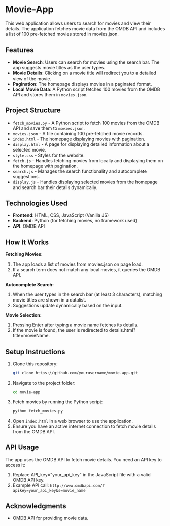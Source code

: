 # Movie-App

This web application allows users to search for movies and view their details. The application fetches movie data from the OMDB API and includes a list of 100 pre-fetched movies stored in movies.json.

## Features

- **Movie Search**: Users can search for movies using the search bar. The app suggests movie titles as the user types.
- **Movie Details**: Clicking on a movie title will redirect you to a detailed view of the movie.
- **Pagination**: The homepage displays movies in a paginated format.
- **Local Movie Data**: A Python script fetches 100 movies from the OMDB API and stores them in `movies.json`.

## Project Structure

- `fetch_movies.py` - A Python script to fetch 100 movies from the OMDB API and save them to `movies.json`.
- `movies.json` - A file containing 100 pre-fetched movie records.
- `index.html` - The homepage displaying movies with pagination.
- `display.html` - A page for displaying detailed information about a selected movie.
- `style.css` - Styles for the website.
- `fetch.js` - Handles fetching movies from locally and displaying them on the homepage with pagination.
- `search.js` - Manages the search functionality and autocomplete suggestions.
- `display.js` - Handles displaying selected movies from the homepage and search bar their details dynamically.

## Technologies Used

- **Frontend**: HTML, CSS, JavaScript (Vanilla JS)
- **Backend**: Python (for fetching movies, no framework used)
- **API**: OMDB API

## How It Works

**Fetching Movies:**
1. The app loads a list of movies from movies.json on page load.
2. If a search term does not match any local movies, it queries the OMDB API.

**Autocomplete Search:**
1. When the user types in the search bar (at least 3 characters), matching movie titles are shown in a datalist.
2. Suggestions update dynamically based on the input.

**Movie Selection:**
1. Pressing Enter after typing a movie name fetches its details.
2. If the movie is found, the user is redirected to details.html?title=movieName.

## Setup Instructions

1. Clone this repository:
   ```sh
   git clone https://github.com/yourusername/movie-app.git
   ```
3. Navigate to the project folder:
   ```sh
   cd movie-app
   ```
5. Fetch movies by running the Python script:
   ```sh
   python fetch_movies.py
   ```
6. Open `index.html` in a web browser to use the application.
7. Ensure you have an active internet connection to fetch movie details from the OMDB API.

## API Usage

The app uses the OMDB API to fetch movie details. You need an API key to access it:
1. Replace API_key="your_api_key" in the JavaScript file with a valid OMDB API key.
2. Example API call:
  ```http://www.omdbapi.com/?apikey=your_api_key&s=movie_name```

## Acknowledgments

- OMDB API for providing movie data.

